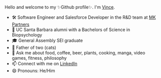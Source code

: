 Hello and welcome to my ✨Github profile✨. I'm [Vince](http://vinceabuyuan.com).

- 🛠 Software Engineer and Salesforce Developer in the R&D team at [MK Partners](https://www.mkpartners.com)
- 🏫 UC Santa Barbara alumni with a Bachelors of Science in Biopsychology
- 🎓 General Assembly SEI graduate
- 👨 Father of two (cats)
- 💬 Ask me about food, coffee, beer, plants, cooking, manga, video games, fitness, philosophy
- 📫 Connect with me on [LinkedIn](https://www.linkedin.com/in/vinceabuyuan/)
- 😄 Pronouns: He/Him

<!--
**booyouon/booyouon** is a ✨ _special_ ✨ repository because its `README.md` (this file) appears on your GitHub profile.

Here are some ideas to get you started:

- 🔭 I’m currently working on ...
- 🌱 I’m currently learning ...
- 👯 I’m looking to collaborate on ...
- 🤔 I’m looking for help with ...
- 💬 Ask me about ...
- 📫 How to reach me: ...
- 😄 Pronouns: 
- ⚡ Fun fact: ...
-->

